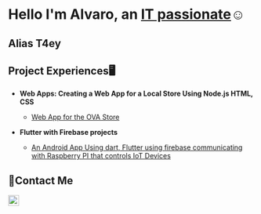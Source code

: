 <h1>Hello I'm Alvaro, an <a href="https://www.linkedin.com/in/alvaro-r-it">IT passionate</a>☺</h1>
<h2>Alias T4ey</h2>

<h2>Project Experiences🖥</h2>

- <b> Web Apps: Creating a Web App for a Local Store Using Node.js HTML, CSS</b>
  - [Web App for the OVA Store]([https://github.com/joeljjoseph1998/osticket-prereqs](https://github.com/t4ey/itec_customers))

- <b>Flutter with Firebase projects</b>
  - [An Android App Using dart, Flutter using firebase communicating with Raspberry PI that controls IoT Devices](https://github.com/t4ey/Final_Project_Domotic)

<h2>📩Contact Me</h2>

[<img align="left" alt="Josh | LinkedIn" width="22px" src="https://cdn.jsdelivr.net/npm/simple-icons@v3/icons/linkedin.svg" />][linkedin]

[linkedin]:https://www.linkedin.com/in/alvaro-r-it

